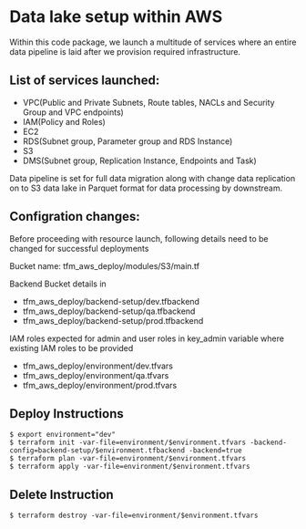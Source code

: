 # Data lake setup within AWS

Within this code package, we launch a multitude of services where an entire data pipeline is laid after we provision required infrastructure.

## List of services launched:

- VPC(Public and Private Subnets, Route tables, NACLs and Security Group and VPC endpoints)
- IAM(Policy and Roles)
- EC2
- RDS(Subnet group, Parameter group and RDS Instance)
- S3
- DMS(Subnet group, Replication Instance, Endpoints and Task)

Data pipeline is set for full data migration along with change data replication on to S3 data lake in Parquet format for data processing by downstream.

## Configration changes:

Before proceeding with resource launch, following details need to be changed for successful deployments 

Bucket name: tfm_aws_deploy/modules/S3/main.tf

Backend Bucket details in
- tfm_aws_deploy/backend-setup/dev.tfbackend
- tfm_aws_deploy/backend-setup/qa.tfbackend
- tfm_aws_deploy/backend-setup/prod.tfbackend

IAM roles expected for admin and user roles in key_admin variable where existing IAM roles to be provided
- tfm_aws_deploy/environment/dev.tfvars
- tfm_aws_deploy/environment/qa.tfvars
- tfm_aws_deploy/environment/prod.tfvars

## Deploy Instructions
```
$ export environment="dev"
$ terraform init -var-file=environment/$environment.tfvars -backend-config=backend-setup/$environment.tfbackend -backend=true
$ terraform plan -var-file=environment/$environment.tfvars  
$ terraform apply -var-file=environment/$environment.tfvars 
```
## Delete Instruction
```
$ terraform destroy -var-file=environment/$environment.tfvars
```
